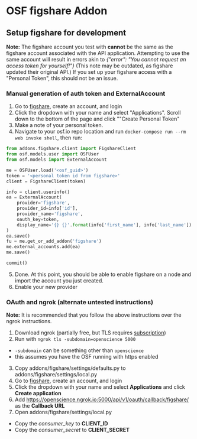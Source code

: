 # OSF figshare Addon

## Setup figshare for development

**Note:** The figshare account you test with **cannot** be the same as the figshare account
associated with the API application. Attempting to use the same account will result in errors
akin to *{"error": "You cannot request an access token for yourself!"}* (This note may be outdated,
as figshare updated their original API.) If you set up your figshare access with a "Personal Token", this should not be an issue.


### Manual generation of auth token and ExternalAccount

1. Go to [figshare](http://figshare.com), create an account, and login
2. Click the dropdown with your name and select "Applications". Scroll down to the bottom of the page and click ""Create Personal Token"
3. Make a note of your personal token.
4. Navigate to your osf.io repo location and run `docker-compose run --rm web invoke shell`, then run:
```python
from addons.figshare.client import FigshareClient
from osf.models.user import OSFUser
from osf.models import ExternalAccount

me = OSFUser.load('<osf_guid>')
token = '<personal token id from figshare>'
client = FigshareClient(token)

info = client.userinfo()
ea = ExternalAccount(
    provider='figshare',
    provider_id=info['id'],
    provider_name='figshare',
    oauth_key=token,
    display_name='{} {}'.format(info['first_name'], info['last_name'])
)
ea.save()
fu = me.get_or_add_addon('figshare')
me.external_accounts.add(ea)
me.save()

commit()
```
5. Done. At this point, you should be able to enable figshare on a node and import the account you just created.
6. Enable your new provider


### OAuth and ngrok (alternate untested instructions)
**Note:** It is recommended that you follow the above instructions over the ngrok instructions.

1. Download ngrok (partially free, but TLS requires [subscription](https://ngrok.com/product#pricing))
2. Run with `ngrok tls -subdomain=openscience 5000`
  * `-subdomain` can be something other than `openscience`
  * this assumes you have the OSF running with https enabled
3. Copy addons/figshare/settings/defaults.py to addons/figshare/settings/local.py
4. Go to [figshare](http://figshare.com), create an account, and login
5. Click the dropdown with your name and select **Applications** and click **Create application**
6. Add https://openscience.ngrok.io:5000/api/v1/oauth/callback/figshare/ as the **Callback URL**
7. Open addons/figshare/settings/local.py
  * Copy the *consumer_key* to **CLIENT_ID**
  * Copy the *consumer_secret* to **CLIENT_SECRET**
